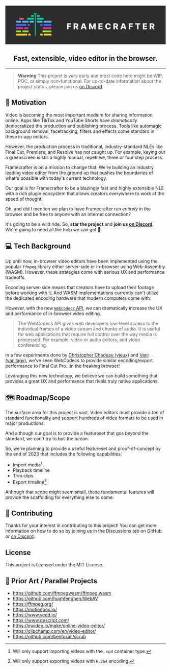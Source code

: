 ![framecrafter-logo-banner](./assets//framecrafter-logo-text.png)

<h2 align="center">
Fast, extensible, video editor in the browser.
</h2>

---

> **Warning**
> This project is _very_ early and most code here might be WIP, POC, or simply non-functional. For up-to-date information about the project status, please join us [on Discord](https://discord.gg/HtHcnA3tT9).

## 🤔 Motivation

Video is becoming the most important medium for sharing information online. Apps like TikTok and YouTube Shorts have _dramatically_ democratized the production and publishing process. Tools like automagic background removal, facetracking, filters and effects come standard in these in-app editors.

However, the production process in traditional, industry-standard NLEs like Final Cut, Premiere, and Resolve has not caught up. For example, keying out a greenscreen is still a highly manual, repetitive, three or four step process.

Framecrafter is on a mission to change that. We're building an industry leading video editor from the ground up that pushes the boundaries of what's possible with today's current technology.

Our goal is for Framecrafter to be a blazingly fast and highly extensible NLE with a rich plugin ecosystem that allows creators everywhere to work at the speed of thought.

Oh, and did I mention we plan to have Framecrafter run _entirely_ in the browser and be free to anyone with an internet connection?

It's going to be a wild ride. So, **star the project** and **join us [on Discord](https://discord.gg/HtHcnA3tT9)**. We're going to need all the help we can get 💪.

## 💻 Tech Background

Up until now, in-browser video editors have been implemented using the popular `ffmpeg` library either server-side or in-browser using Web-Assembly (WASM). However, these strategies come with serious UX and performance tradeoffs.

Encoding server-side means that creators have to upload their footage before working with it. And WASM implementations currently can't utilize the dedicated encoding hardware that modern computers come with.

However, with the new [`WebCodecs` API](https://developer.mozilla.org/en-US/docs/Web/API/WebCodecs_API), we can dramatically increase the UX and performance of in-browser video editing.

> The WebCodecs API gives web developers low-level access to the individual frames of a video stream and chunks of audio. It is useful for web applications that require full control over the way media is processed. For example, video or audio editors, and video conferencing.

In a few experiments done by [Christopher Chadeau (vjeux)](https://github.com/vjeux/mp4-h264-re-encode) and [Vani (vanilagy)](https://github.com/Vanilagy/mp4-muxer), we've seen WebCodecs to provide similar encoding/export performance to Final Cut Pro...in the freaking browser!

Levaraging this new technology, we believe we can build something that provides a great UX and performance that rivals truly native applications.

## 🗺️ Roadmap/Scope

The surface area for this project is vast. Video editors must provide a _ton_ of standard functionality and support hundreds of video formats to be used in major productions.

And although our goal is to provide a featureset that gos _beyond_ the standard, we can't try to boil the ocean.

So, we're planning to provide a useful featureset and proof-of-concept by the end of 2023 that includes the following capabilities:

- Import media[^1]
- Playback timeline
- Trim clips
- Export timeline[^2]

[^1]: Will only support importing videos with the `.mp4` container type.
[^2]: Will only support exporting videos with `H.264` encoding.

Although that scope might seem small, these fundamental features will provide the scaffolding for everything else to come.

## 🙌 Contributing

Thanks for your interest in contributing to this project! You can get more information on how to do so by joining us in the Discussions tab on GitHub or [on Discord](https://discord.gg/HtHcnA3tT9).

## License

This project is licensed under the MIT License.

## 🙏 Prior Art / Parallel Projects

- https://github.com/ffmpegwasm/ffmpeg.wasm
- https://github.com/hughfenghen/WebAV
- https://ffmpeg.org/
- https://motionbox.io/
- https://www.veed.io/
- https://www.descript.com/
- https://invideo.io/make/online-video-editor/
- https://clipchamp.com/en/video-editor/
- https://github.com/benfoxall/scrub
